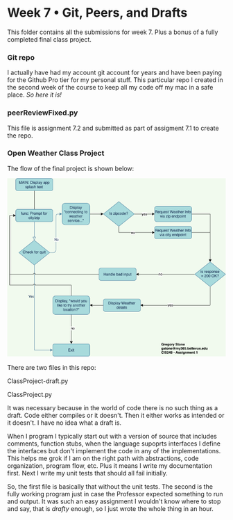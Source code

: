 # Week 7 • Git, Peers, and Drafts
This folder contains all the submissions for week 7. Plus a bonus of a fully completed final class project. 

### Git repo
I actually have had my account git account for years and have been paying for the Github Pro tier for my personal stuff. This particular repo I created in the second week of the course to keep all my code off my mac in a safe place. *So here it is!*

### peerReviewFixed.py
This file is assignment 7.2 and submitted as part of assigment 7.1 to create the repo.

### Open Weather Class Project
The flow of the final project is shown below:

![Original Flow Chart](img/ClassProjectFlow.png)

There are two files in this repo:

ClassProject-draft.py

ClassProject.py

It was necessary because in the world of code there is no such thing as a draft. Code either compiles or it doesn't. Then it either works as intended or it doesn't. I have no idea what a draft is. 

When I program I typically start out with a version of source that includes comments, function stubs, when the language supoprts interfaces I define the interfaces but don't implement the code in any of the implementations. This helps me grok if I am on the right path with abstractions, code organization, program flow, etc. Plus it means I write my documentation first. Next I write my unit tests that should all fail initially.

So, the first file is basically that without the unit tests. The second is the fully working program just in case the Professor expected something to run and output. It was such an easy assignment I wouldn't know where to stop and say, that is *drafty* enough, so I just wrote the whole thing in an hour.